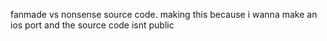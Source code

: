 fanmade vs nonsense source code. making this because i wanna make an ios port and the source code isnt public
